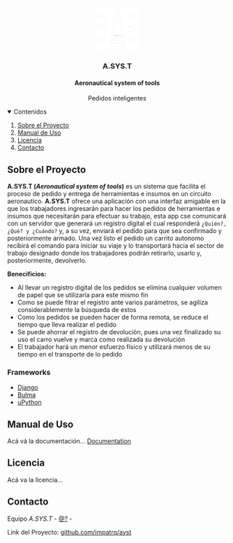 
<!-- PROJECT LOGO -->
<br />
<p align="center">
  <a href="https://github.com/impatrq/asyst">
    <img src= "media/Logo-Short.png" alt="Logo" width="100" height="100">
  </a>

  <h3 align="center">A.SYS.T</h3>
  <h4 align="center">Aeronautical system of tools</h4>

  <p align="center">
    Pedidos inteligentes
    <!-- TABLE OF CONTENTS -->
<details open="open">
  <summary>Contenidos</summary>
  <ol>
    <li>
      <a href="#sobre-el-proyecto">Sobre el Proyecto</a>
    </li>
    <!-- <li>
      <a href="#getting-started">Getting Started</a>
      <ul>
        <li><a href="#prerequisites">Prerequisites</a></li>
        <li><a href="#installation">Installation</a></li>
      </ul>
    </li> -->
    <li><a href="#manual-de-uso">Manual de Uso</a></li>
    <li><a href="#licencia">Licencia</a></li>
    <li><a href="#contacto">Contacto</a></li>
    <!-- <li><a href="#agradecimientos">Agradecimientos</a></li> -->
  </ol>
</details>
<!-- ABOUT THE PROJECT -->

## Sobre el Proyecto

**A.SYS.T (*Aeronautical system of tools*)** es un sistema que facilita el proceso de pedido y entrega de herramientas e insumos en un circuito aeronautico.
**A.SYS.T** ofrece una aplicación con una interfaz amigable en la que los trabajadores ingresarán para hacer los pedidos de herramientas e insumos que necesitarán para efectuar su trabajo, esta app cse comunicará con un servidor que generará un registro digital el cual responderá `¿Quién?, ¿Qué? y ¿Cuándo?` y, a su vez, enviará el pedido para que sea confirmado y posteriormente armado. Una vez listo el pedido un carrito autonomo recibirá el comando para iniciar su viaje y lo transportará hacia el sector de trabajo designado donde los trabajadores podrán retirarlo, usarlo y, posteriormente, devolverlo.


**Benecificios:**
* Al llevar un registro digital de los pedidos se elimina cualquier volumen de papel que se utilizaría para este mismo fin
* Como se puede fitrar el registro ante varios parámetros, se agiliza considerablemente la búsqueda de estos
* Como los pedidos se pueden hacer de forma remota, se reduce el tiempo que lleva realizar el pedido
* Se puede ahorrar el registro de devolución, pues una vez finalizado su uso el carro vuelve y marca como realizada su devolución
* El trabajador hará un menor esfuerzo físico y utilizará menos de su tiempo en el transporte de lo pedido


### Frameworks


* [Django](https://www.djangoproject.com/)
* [Bulma](https://bulma.io/)
* [uPython](https://micropython.org/)



<!-- GETTING STARTED -->
<!-- ## Getting Started

This is an example of how you may give instructions on setting up your project locally.
To get a local copy up and running follow these simple example steps.

### Prerequisites

This is an example of how to list things you need to use the software and how to install them.
* npm
  ```sh
  npm install npm@latest -g
  ```

### Installation

1. Get a free API Key at [https://example.com](https://example.com)
2. Clone the repo
   ```sh
   git clone https://github.com/your_username_/Project-Name.git
   ```
3. Install NPM packages
   ```sh
   npm install
   ```
4. Enter your API in `config.js`
   ```JS
   const API_KEY = 'ENTER YOUR API';
   ``` -->



<!-- USAGE EXAMPLES -->
## Manual de Uso

Acá vá la documentación...
[Documentation](https://example.com)


<!-- LICENSE -->
## Licencia

Acá va la licencia...
<!-- Distribuido bajo la licencia MIT. Consulte `LICENSE` para obtener más información.

<!-- CONTACTO -->
## Contacto

Equipo *A.SYS.T* - [@?]() -

Link del Proyecto: [github.com/impatrq/ayst](https://github.com/impatrq/asyst)